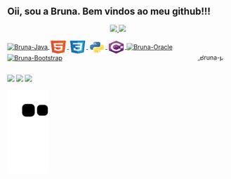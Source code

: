 ## Oii, sou a Bruna. Bem vindos ao meu github!!!
<div align="center">
  <a href="https://github.com/brubs124">
  <img height="180em" src="https://github-readme-stats.vercel.app/api?username=brubs124&show_icons=true&theme=dracula&include_all_commits=true&count_private=true"/>
  <img height="180em" src="https://github-readme-stats.vercel.app/api/top-langs/?username=brubs124&layout=compact&langs_count=7&theme=dracula"/>
</div>
<div style="display: inline_block"><br>
  <img align="center" alt="Bruna-Java" height="30" width="40" src="https://cdn.jsdelivr.net/gh/devicons/devicon/icons/java/java-original-wordmark.svg">
  <img align="center" alt="Bruna-HTML" height="30" width="40" src="https://raw.githubusercontent.com/devicons/devicon/master/icons/html5/html5-original.svg">
  <img align="center" alt="Bruna-CSS" height="30" width="40" src="https://raw.githubusercontent.com/devicons/devicon/master/icons/css3/css3-original.svg">
  <img align="center" alt="Bruna-Python" height="30" width="40" src="https://raw.githubusercontent.com/devicons/devicon/master/icons/python/python-original.svg">
  <img align="center" alt="Bruna-Csharp" height="30" width="40" src="https://raw.githubusercontent.com/devicons/devicon/master/icons/csharp/csharp-original.svg">
  <img align="center" alt="Bruna-Oracle" height="30" width="40" src="https://cdn.jsdelivr.net/gh/devicons/devicon/icons/oracle/oracle-original.svg">
  <img align="center" alt="Bruna-Bootstrap" height="30" width="40" src="https://cdn.jsdelivr.net/gh/devicons/devicon/icons/bootstrap/bootstrap-original.svg">
  <img align="right" alt="Bruna-pic" height="150" style="border-radius:50px;" src="https://pbs.twimg.com/profile_images/1375054341426532354/VrbPr8xL_400x400.jpg">
</div>
  
  ##
 
<div> 
  <a href="https://instagram.com/bruna_bbse" target="_blank"><img src="https://img.shields.io/badge/-Instagram-%23E4405F?style=for-the-badge&logo=instagram&logoColor=white" target="_blank"></a>
  <a href = "mailto:brunamedeiros.dm@sempreceub.com"><img src="https://img.shields.io/badge/-Gmail-%23333?style=for-the-badge&logo=gmail&logoColor=white" target="_blank"></a>
  <a href="www.linkedin.com/in/brunamedeirosm" target="_blank"><img src="https://img.shields.io/badge/-LinkedIn-%230077B5?style=for-the-badge&logo=linkedin&logoColor=whte" target="_blank"></a> 
 
  ![Snake animation](https://github.com/rafaballerini/rafaballerini/blob/output/github-contribution-grid-snake.svg)
 
</div>
